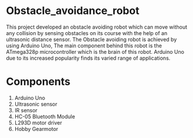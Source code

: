 # Obstacle_avoidance_robot

This project developed an obstacle avoiding robot
which can move without any collision by sensing obstacles on its
course with the help of an ultrasonic distance sensor. The Obstacle
avoiding robot is achieved by using Arduino Uno, The main
component behind this robot is the ATmega328p microcontroller which
is the brain of this robot. Arduino Uno due to its increased popularity
finds its varied range of applications.

# Components

1. Arduino Uno
2. Ultrasonic sensor
3. IR sensor
4. HC-05 Bluetooth Module
5. L293D motor driver
6. Hobby Gearmotor
